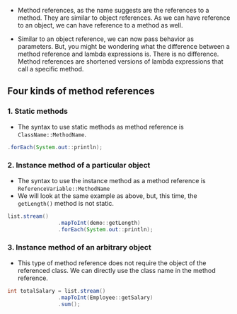- Method references, as the name suggests are the references to a method. They are similar to object references. As we can have reference to an object, we can have reference to a method as well.

- Similar to an object reference, we can now pass behavior as parameters. But, you might be wondering what the difference between a method reference and lambda expressions is. There is no difference. Method references are shortened versions of lambda expressions that call a specific method.

## Four kinds of method references
### 1. Static methods

- The syntax to use static methods as method reference is `ClassName::MethodName`.
```java
.forEach(System.out::println);
```

### 2. Instance method of a particular object
- The syntax to use the instance method as a method reference is `ReferenceVariable::MethodName`
- We will look at the same example as above, but, this time, the `getLength()` method is not static.
```java
list.stream()
                .mapToInt(demo::getLength)
                .forEach(System.out::println);
```

### 3. Instance method of an arbitrary object
- This type of method reference does not require the object of the referenced class. We can directly use the class name in the method reference.
```java
int totalSalary = list.stream()
                .mapToInt(Employee::getSalary)
                .sum();
```
